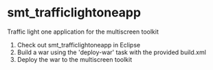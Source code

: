 smt_trafficlightoneapp
======================

Traffic light one application for the multiscreen toolkit

1) Check out smt_trafficlightoneapp in Eclipse
2) Build a war using the 'deploy-war' task with the provided build.xml 
3) Deploy the war to the multiscreen toolkit
